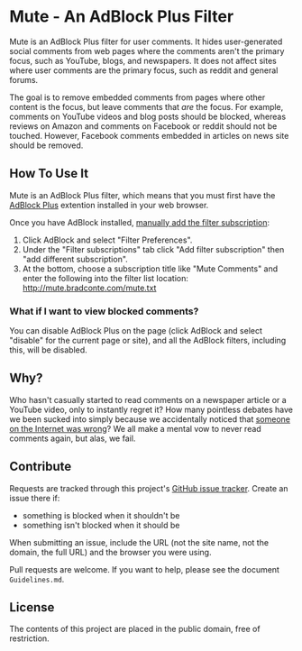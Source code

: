 Mute - An AdBlock Plus Filter
===
Mute is an AdBlock Plus filter for user comments. It hides user-generated social comments from web pages where the comments aren't the primary focus, such as YouTube, blogs, and newspapers. It does not affect sites where user comments are the primary focus, such as reddit and general forums.

The goal is to remove embedded comments from pages where other content is the focus, but leave comments that *are* the focus. For example, comments on YouTube videos and blog posts should be blocked, whereas reviews on Amazon and comments on Facebook or reddit should not be touched. However, Facebook comments embedded in articles on news site should be removed.

How To Use It
---
Mute is an AdBlock Plus filter, which means that you must first have the [AdBlock Plus](http://adblockplus.org) extention installed in your web browser.

Once you have AdBlock installed, [manually add the filter subscription](http://adblockplus.org/en/getting_started#add-subscription):

1. Click AdBlock and select "Filter Preferences".
2. Under the "Filter subscriptions" tab click "Add filter subscription" then "add different subscription".
3. At the bottom, choose a subscription title like "Mute Comments" and enter the following into the filter list location:
    http://mute.bradconte.com/mute.txt

### What if I want to view blocked comments?
You can disable AdBlock Plus on the page (click AdBlock and select "disable" for the current page or site), and all the AdBlock filters, including this, will be disabled.

Why?
---
Who hasn't casually started to read comments on a newspaper article or a YouTube video, only to instantly regret it? How many pointless debates have we been sucked into simply because we accidentally noticed that [someone on the Internet was wrong](http://xkcd.com/386/)? We all make a mental vow to never read comments again, but alas, we fail.

Contribute
---
Requests are tracked through this project's [GitHub issue tracker](https://github.com/B-Con/mute/issues). Create an issue there if:

* something is blocked when it shouldn't be
* something isn't blocked when it should be

When submitting an issue, include the URL (not the site name, not the domain, the full URL) and the browser you were using.

Pull requests are welcome. If you want to help, please see the document `Guidelines.md`.

License
---
The contents of this project are placed in the public domain, free of restriction.
